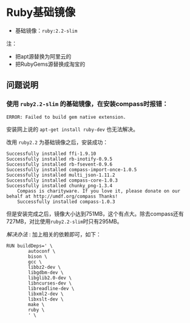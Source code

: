 # Ruby基础镜像

- 基础镜像：`ruby:2.2-slim`

注：

- 把apt源替换为阿里云的
- 把RubyGems源替换成淘宝的


## 问题说明

### 使用 `ruby2.2-slim` 的基础镜像，在安装compass时报错：

```
ERROR: Failed to build gem native extension.
```

安装网上说的 `apt-get install ruby-dev` 也无法解决。

改用 `ruby2.2` 为基础镜像之后，安装成功：

```
Successfully installed ffi-1.9.10
Successfully installed rb-inotify-0.9.5
Successfully installed rb-fsevent-0.9.6
Successfully installed compass-import-once-1.0.5
Successfully installed multi_json-1.11.2
Successfully installed compass-core-1.0.3
Successfully installed chunky_png-1.3.4
    Compass is charityware. If you love it, please donate on our behalf at http://umdf.org/compass Thanks!
    Successfully installed compass-1.0.3
```

但是安装完成之后，镜像大小达到751MB，这个有点大。除去compass还有727MB，对比使用`ruby2.2-slim`时只有295MB。

*解决办法* : 加上相关的依赖即可，如下：

```
RUN buildDeps=' \
        autoconf \
        bison \
        gcc \
        libbz2-dev \
        libgdbm-dev \
        libglib2.0-dev \
        libncurses-dev \
        libreadline-dev \
        libxml2-dev \
        libxslt-dev \
        make \
        ruby \
        ' \
```




